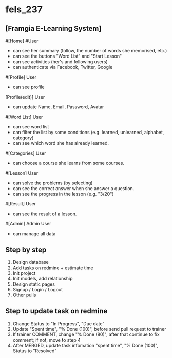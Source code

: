 # fels_237

## [Framgia E-Learning System]
#[Home]
#User
- can see her summary (follow, the number of words she memorised, etc.)
- can see the buttons "Word List" and "Start Lesson"
- can see activities (her's and following users)
- can authenticate via Facebook, Twitter, Google

#[Profile]
User
- can see profile

[Profile(edit)]
User
- can update Name, Email, Password, Avatar

#[Word List]
User
- can see word list
- can filter the list by some conditions (e.g. learned, unlearned, alphabet, category)
- can see which word she has already learned.

#[Categories]
User
- can choose a course she learns from some courses.

#[Lesson]
User
- can solve the problems (by selecting)
- can see the correct answer when she answer a question.
- can see the progress in the lesson (e.g. "3/20")

#[Result]
User
- can see the result of a lesson.

#[Admin]
Admin User
- can manage all data


## Step by step
1. Design database
2. Add tasks on redmine + estimate time
3. Init project
4. Init models, add relationship
5. Design static pages
6. Signup / Login / Logout
7. Other pulls

## Step to update task on redmine
1. Change Status to "In Progress", "Due date"
2. Update  "Spent time", "% Done (100)",  before send pull request to trainer 
3. If trainer COMMENT, change "% Done (80)", after that continue to fix comment; if not, move to step 4
4. After MERGED, update task infomation "spent time", "% Done (100)", Status to "Resolved" 
